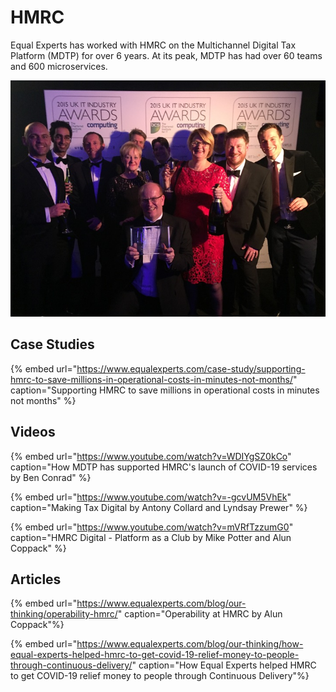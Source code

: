 # HMRC

Equal Experts has worked with HMRC on the Multichannel Digital Tax Platform \(MDTP\) for over 6 years. At its peak, MDTP has had over 60 teams and 600 microservices.

![HMRC winning Digital Project of the Year at the 2015 UK IT Industry Awards](../.gitbook/assets/examples/hmrc.png)

## Case Studies

{% embed url="https://www.equalexperts.com/case-study/supporting-hmrc-to-save-millions-in-operational-costs-in-minutes-not-months/" caption="Supporting HMRC to save millions in operational costs in minutes not months" %}

## Videos

{% embed url="https://www.youtube.com/watch?v=WDIYgSZ0kCo" caption="How MDTP has supported HMRC's launch of COVID-19 services by Ben Conrad" %}

{% embed url="https://www.youtube.com/watch?v=-gcvUM5VhEk" caption="Making Tax Digital by Antony Collard and Lyndsay Prewer" %}

{% embed url="https://www.youtube.com/watch?v=mVRfTzzumG0" caption="HMRC Digital - Platform as a Club by Mike Potter and Alun Coppack" %}

## Articles

{% embed url="https://www.equalexperts.com/blog/our-thinking/operability-hmrc/" caption="Operability at HMRC by Alun Coppack"%}

{% embed url="https://www.equalexperts.com/blog/our-thinking/how-equal-experts-helped-hmrc-to-get-covid-19-relief-money-to-people-through-continuous-delivery/" caption="How Equal Experts helped HMRC to get COVID-19 relief money to people through Continuous Delivery"%}

